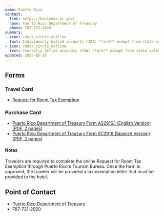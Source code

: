 ```yaml
---
name: Puerto Rico
contact:
  link: https://hacienda.pr.gov/
  name: Puerto Rico Department of Treasury
  phone: 787-721-2020
summary:
- icon: check_circle_outline
  text: Individually billed accounts (IBA) **are** exempt from state sales tax.
- icon: check_circle_outline
  text: Centrally billed accounts (CBA) **are** exempt from state sales tax.
updated: 2025-05-29
---
```


## Forms

### Travel Card

* [Request for Room Tax Exemption](https://roomtax.prtourism.com/exemption_reqs.php?lan=en)

### Purchase Card

* [Puerto Rico Department of Treasury Form AS2916.1 (English Version) [PDF, 2 pages]](https://hacienda.pr.gov/downloads/pdf/formularios/AS%202916.1.pdf)
* [Puerto Rico Department of Treasury Form SC2916 (Spanish Version) [PDF, 2 pages]](https://hacienda.pr.gov/sites/default/files/documentos/sc_2916_2015_1.pdf)

#### Notes

Travelers are required to complete the online Request for Room Tax Exemption through Puerto Rico's Tourism Bureau. Once the form is approved, the traveler will be provided a tax exemption letter that must be provided to the hotel.

## Point of Contact
- [Puerto Rico Department of Treasury](https://hacienda.pr.gov/)
- 787-721-2020
